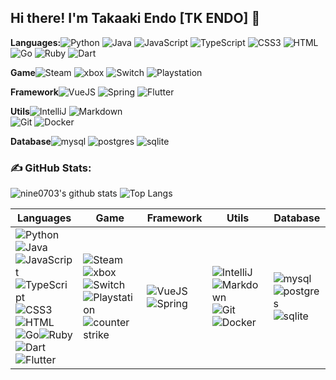 ## Hi there! I'm Takaaki Endo [TK ENDO] 👋
**Languages:**![Python](https://img.shields.io/badge/Python-14354C.svg?logo=python&logoColor=white)
![Java](https://img.shields.io/badge/Java-CC2927.svg?logo=coffeescript&logoColor=white)
![JavaScript](https://img.shields.io/badge/JavaScript-F7DF1E?logo=JavaScript&logoColor=333)
![TypeScript](https://img.shields.io/badge/TypeScript-3178C6?logo=TypeScript&logoColor=fff)
![CSS3](https://img.shields.io/badge/CSS3-1572B6?logo=CSS3&logoColor=fff)
![HTML](https://img.shields.io/badge/HTML-239120.svg?logo=html5&logoColor=white)
![Go](https://img.shields.io/badge/Go-00ADD8.svg?logo=go&logoColor=white)
![Ruby](https://img.shields.io/badge/Ruby-CC342D.svg?logo=ruby&logoColor=white)
![Dart](https://img.shields.io/badge/Dart-0175C2.svg?logo=dart&logoColor=white)

**Game**![Steam](https://img.shields.io/badge/Steam-000000.svg?logo=steam&logoColor=white)
![xbox](https://img.shields.io/badge/xbox-107C10.svg?logo=xbox&logoColor=white)
![Switch](https://img.shields.io/badge/Switch-E60012.svg?logo=nintendo-switch&logoColor=white)
![Playstation](https://img.shields.io/badge/Playstation-003791.svg?logo=playstation&logoColor=white)

**Framework**![VueJS](https://img.shields.io/badge/Vue.js-35495e.svg?logo=vue.js&logoColor=4FC08D)
![Spring](https://img.shields.io/badge/Spring-6DB33F.svg?logo=spring&logoColor=white)
![Flutter](https://img.shields.io/badge/Flutter-02569B.svg?logo=flutter&logoColor=white)

**Utils**![IntelliJ](https://img.shields.io/badge/IntelliJ%20IDEA-black?logo=intellij-idea&logoColor=white)
![Markdown](https://img.shields.io/badge/Markdown-000000.svg?logo=markdown&logoColor=white)<br>
![Git](https://img.shields.io/badge/Git-black?logo=git)
![Docker](https://img.shields.io/badge/Docker-2496ED?logo=docker&logoColor=white)

**Database**![mysql](https://img.shields.io/badge/mysql-00000f.svg?logo=mysql&logoColor=white)
![postgres](https://img.shields.io/badge/postgres-316192.svg?logo=postgresql&logoColor=white)
![sqlite](https://img.shields.io/badge/sqlite-07405e.svg?logo=sqlite&logoColor=white)

### **✍️ GitHub Stats:**
![nine0703's github stats](https://github-readme-stats.vercel.app/api?username=nine0703&show_icons=true&hide_title=true&count_private=true)
![Top Langs](https://github-readme-stats.vercel.app/api/top-langs/?username=nine0703&layout=compact)


| Languages                                                    | Game                                                         | Framework                                                    | Utils                                                        | Database                                                     |
| ------------------------------------------------------------ | ------------------------------------------------------------ | ------------------------------------------------------------ | ------------------------------------------------------------ | ------------------------------------------------------------ |
| ![Python](https://img.shields.io/badge/Python-14354C.svg?logo=python&logoColor=white)![Java](https://img.shields.io/badge/Java-3178C6.svg?logo=coffeescript&logoColor=white)![JavaScript](https://img.shields.io/badge/JavaScript-F7DF1E?logo=JavaScript&logoColor=333)![TypeScript](https://img.shields.io/badge/TypeScript-3178C6?logo=TypeScript&logoColor=fff)![CSS3](https://img.shields.io/badge/CSS3-1572B6?logo=CSS3&logoColor=fff)![HTML](https://img.shields.io/badge/HTML-239120.svg?logo=html5&logoColor=white)![Go](https://img.shields.io/badge/Go-00ADD8.svg?logo=go&logoColor=white)![Ruby](https://img.shields.io/badge/Ruby-CC342D.svg?logo=ruby&logoColor=white)![Dart](https://img.shields.io/badge/Dart-0175C2.svg?logo=dart&logoColor=white)![Flutter](https://img.shields.io/badge/Flutter-02569B.svg?logo=flutter&logoColor=white) | ![Steam](https://img.shields.io/badge/Steam-000000.svg?logo=steam&logoColor=white)![xbox](https://img.shields.io/badge/xbox-107C10.svg?logo=xbox&logoColor=white)![Switch](https://img.shields.io/badge/Switch-E60012.svg?logo=nintendo-switch&logoColor=white)![Playstation](https://img.shields.io/badge/Playstation-003791.svg?logo=playstation&logoColor=white)![counter strike](https://img.shields.io/badge/counter%20strike-000000.svg?logo=counter-strike) | ![VueJS](https://img.shields.io/badge/Vue.js-35495e.svg?logo=vue.js&logoColor=4FC08D)![Spring](https://img.shields.io/badge/Spring-6DB33F.svg?logo=spring&logoColor=white) | ![IntelliJ](https://img.shields.io/badge/IntelliJ%20IDEA-black?logo=intellij-idea&logoColor=white)![Markdown](https://img.shields.io/badge/Markdown-000000.svg?logo=markdown&logoColor=white)![Git](https://img.shields.io/badge/Git-black?logo=git)![Docker](https://img.shields.io/badge/Docker-2496ED?logo=docker&logoColor=white) | ![mysql](https://img.shields.io/badge/mysql-00000f.svg?logo=mysql&logoColor=white)![postgres](https://img.shields.io/badge/postgres-316192.svg?logo=postgresql&logoColor=white)![sqlite](https://img.shields.io/badge/sqlite-07405e.svg?logo=sqlite&logoColor=white) |


